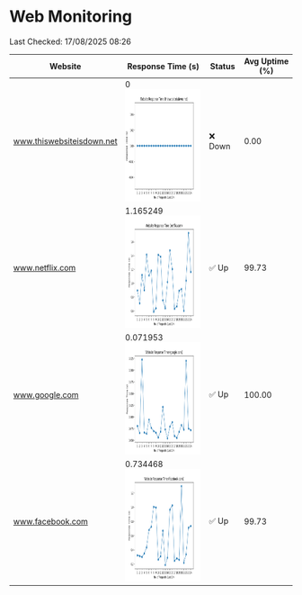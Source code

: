 # Web Monitoring

Last Checked: 17/08/2025 08:26

| Website | Response Time (s) | Status | Avg Uptime (%) |
|---------|-------------------|--------|----------------|
| www.thiswebsiteisdown.net | 0 <br> <img src="graph/thiswebsiteisdown.net.png" alt="Graph" width="200" height="200">  | ❌ Down | 0.00 |
| www.netflix.com | 1.165249 <br> <img src="graph/netflix.com.png" alt="Graph" width="200" height="200">  | ✅ Up | 99.73 |
| www.google.com | 0.071953 <br> <img src="graph/google.com.png" alt="Graph" width="200" height="200">  | ✅ Up | 100.00 |
| www.facebook.com | 0.734468 <br> <img src="graph/facebook.com.png" alt="Graph" width="200" height="200">  | ✅ Up | 99.73 |
